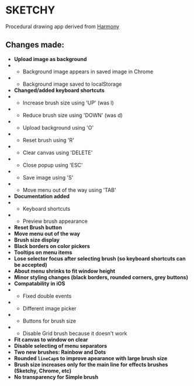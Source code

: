 # SKETCHY
Procedural drawing app derived from [Harmony](http://mrdoob.com/projects/harmony/)

## Changes made:
* **Upload image as background**
* * Background image appears in saved image in Chrome
* * Background image saved to localStorage
* **Changed/added keyboard shortcuts**
* * Increase brush size using 'UP' (was l)
* * Reduce brush size using 'DOWN' (was d)
* * Upload background using 'O'
* * Reset brush using 'R'
* * Clear canvas using 'DELETE'
* * Close popup using 'ESC'
* * Save image using 'S'
* * Move menu out of the way using 'TAB'
* **Documentation added**
* * Keyboard shortcuts
* * Preview brush appearance
* **Reset Brush button**
* **Move menu out of the way**
* **Brush size display**
* **Black borders on color pickers**
* **Tooltips on menu items**
* **Lose selector focus after selecting brush (so keyboard shortcuts can be accepted)**
* **About menu shrinks to fit window height**
* **Minor styling changes (black borders, rounded corners, grey buttons)**
* **Compatability in iOS**
* * Fixed double events
* * Different image picker
* * Buttons for brush size
* * Disable Grid brush because it doesn't work
* **Fit canvas to window on clear**
* **Disable selecting of menu separators**
* **Two new brushes: Rainbow and Dots**
* **Rounded ```lineCap```s to improve apearance with large brush size**
* **Brush size increases only for the main line for effects brushes (Sketchy, Chrome, etc)**
* **No transparency for Simple brush**
